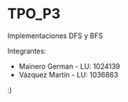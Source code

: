 # TPO_P3

Implementaciones DFS y BFS

Integrantes:
- Mainero German - LU: 1024139
- Vázquez Martín - LU: 1036863

:)
